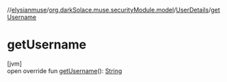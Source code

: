 //[elysianmuse](../../../index.md)/[org.darkSolace.muse.securityModule.model](../index.md)/[UserDetails](index.md)/[getUsername](get-username.md)

# getUsername

[jvm]\
open override fun [getUsername](get-username.md)(): [String](https://kotlinlang.org/api/latest/jvm/stdlib/kotlin/-string/index.html)

